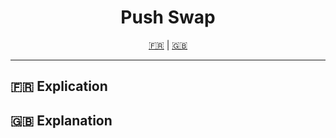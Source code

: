 <h1 align="center">Push Swap</h1>

<p align="center">
  <a href="#explication-fr">🇫🇷</a> | <a href="#explanation-en">🇬🇧</a>
</p>

---

## <a name="explication-fr"></a>🇫🇷 Explication


## <a name="explanation-en"></a>🇬🇧 Explanation
